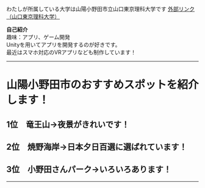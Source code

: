わたしが所属している大学は山陽小野田市立山口東京理科大学です
[外部リンク（山口東京理科大学）](http://www.socu.ac.jp/ "山口東京理科大学のHPへジャンプ")

**自己紹介**  
趣味：アプリ、ゲーム開発  
Unityを用いてアプリを開発するのが好きです。  
最近はスマホ対応のVRアプリなども制作しています！  

---
# 山陽小野田市のおすすめスポットを紹介します！  
## 1位　竜王山→夜景がきれいです！  
## 2位　焼野海岸→日本夕日百選に選ばれています！  
## 3位　小野田さんパーク→いろいろあります！  
---

